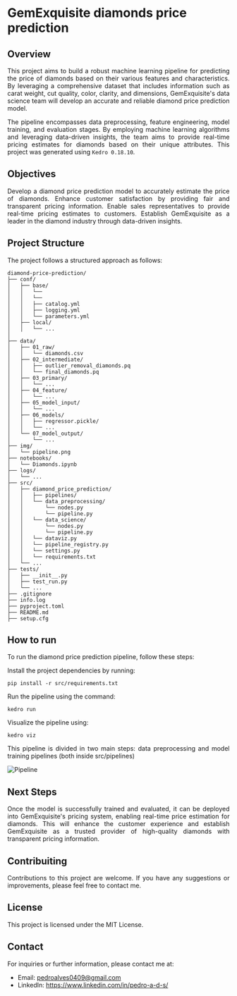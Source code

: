 # GemExquisite diamonds price prediction

## Overview
<div style = "text-align: justify">
This project aims to build a robust machine learning pipeline for predicting the price of diamonds based on their various features and characteristics. By leveraging a comprehensive dataset that includes information such as carat weight, cut quality, color, clarity, and dimensions, GemExquisite's data science team will develop an accurate and reliable diamond price prediction model.

The pipeline encompasses data preprocessing, feature engineering, model training, and evaluation stages. By employing machine learning algorithms and leveraging data-driven insights, the team aims to provide real-time pricing estimates for diamonds based on their unique attributes.
This project was generated using `Kedro 0.18.10`.
</div>

## Objectives
<div style = "text-align: justify">
Develop a diamond price prediction model to accurately estimate the price of diamonds.
Enhance customer satisfaction by providing fair and transparent pricing information.
Enable sales representatives to provide real-time pricing estimates to customers.
Establish GemExquisite as a leader in the diamond industry through data-driven insights.

## Project Structure
The project follows a structured approach as follows:

```
diamond-price-prediction/
├── conf/
│   ├── base/
│   │   └──
│   │   └──
│   │   ├── catalog.yml
│   │   ├── logging.yml
│   │   └── parameters.yml
│   ├── local/
│   │   └── ...
│   
├── data/
│   ├── 01_raw/
│   │   └── diamonds.csv
│   ├── 02_intermediate/
│   │   ├── outlier_removal_diamonds.pq
│   │   └── final_diamonds.pq
│   ├── 03_primary/
│   │   └── ...
│   ├── 04_feature/
│   │   └── ...
│   ├── 05_model_input/
│   │   └── ...
│   ├── 06_models/
│   │   ├── regressor.pickle/
│   │   └── ...
│   └── 07_model_output/
│       └── ...
├── img/
│   └── pipeline.png
├── notebooks/
│   └── Diamonds.ipynb
├── logs/
│   └── ...
├── src/
│   ├── diamond_price_prediction/
│   │   ├── pipelines/
│   │   └── data_preprocessing/
│   │       └── nodes.py
│   │       └── pipeline.py
│   │   └── data_science/
│   │       └── nodes.py
│   │       └── pipeline.py
│   │   └── dataviz.py
│   │   └── pipeline_registry.py
│   │   └── settings.py
│   │   └── requirements.txt
│   └── ...
├── tests/
│   ├── __init__.py
│   ├── test_run.py
│   └── ...
├── .gitignore
├── info.log
├── pyproject.toml
├── README.md
├── setup.cfg
```

## How to run

To run the diamond price prediction pipeline, follow these steps:

Install the project dependencies by running:

```
pip install -r src/requirements.txt
```

Run the pipeline using the command:

```
kedro run
```

Visualize the pipeline using:

```
kedro viz
```

This pipeline is divided in two main steps: data preprocessing and model training pipelines (both inside src/pipelines)

![Pipeline](../diamond-price-prediction/img/pipeline.png)

## Next Steps

Once the model is successfully trained and evaluated, it can be deployed into GemExquisite's pricing system, enabling real-time price estimation for diamonds. This will enhance the customer experience and establish GemExquisite as a trusted provider of high-quality diamonds with transparent pricing information.

## Contribuiting

Contributions to this project are welcome. If you have any suggestions or improvements, please feel free to contact me.

## License

This project is licensed under the MIT License.

## Contact

For inquiries or further information, please contact me at:
 - Email: pedroalves0409@gmail.com
 - LinkedIn: https://www.linkedin.com/in/pedro-a-d-s/
</div>
